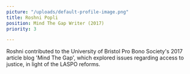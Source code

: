 ```yaml
---
picture: "/uploads/default-profile-image.png"
title: Roshni Popli
position: Mind The Gap Writer (2017)
priority: 3

---
```

Roshni contributed to the University of Bristol Pro Bono Society's 2017 article blog 'Mind The Gap', which explored issues regarding access to justice,  in light of the LASPO reforms.